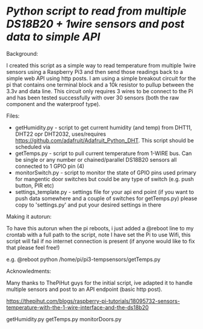 *Python script to read from multiple DS18B20 + 1wire sensors and post data to simple API*
============================================================================================

Background:

I created this script as a simple way to read temperature from multiple 1wire sensors using a Raspberry Pi3 and then send those readings back to a simple web API using http posts. I am using a simple breakout circuit for the pi that contains one terminal block and a 10k resistor to pullup between the 3.3v and data line. This circuit only requires 3 wires to be connect to the Pi and has been tested successfully with over 30 sensors (both the raw component and the waterproof type).

Files:


- getHumidity.py - script to get current humidity (and temp) from DHT11, DHT22 opr DHT2032, uses/requires https://github.com/adafruit/Adafruit_Python_DHT. This script should be scheduled via
- getTemps.py - script to pull current temperature from 1-WIRE bus. Can be single or any number or chained/parallel DS18B20 sensors all connected to 1 GPIO pin (4)
- monitorSwitch.py - script to monitor the state of GPIO pins used primary for mangentic door switches but could be any type of switch (e.g. push button, PIR etc)
- settings_template.py - settings file for your api end point (if you want to push data somewhere and a couple of switches for getTemps.py) please copy to 'settings.py' and put your desired settings in there

Making it autorun:

To have this autorun when the pi reboots, i just added a @reboot line to my crontab with a full path to the script, note I have set the Pi to use Wifi, this script will fail if no internet connection is present (if anyone would like to fix that please feel free!)

e.g.
@reboot python /home/pi/pi3-tempsensors/getTemps.py

Acknowledments:

Many thanks to ThePiHut guys for the initial script, ive adapted it to handle multiple sensors and post to an API endpoint (basic http post).

https://thepihut.com/blogs/raspberry-pi-tutorials/18095732-sensors-temperature-with-the-1-wire-interface-and-the-ds18b20



getHumidity.py
getTemps.py
monitorDoors.py